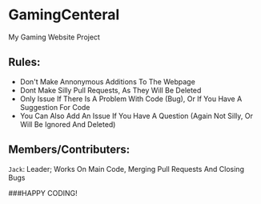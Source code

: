# GamingCenteral
My Gaming Website Project

## Rules:

- Don't Make Annonymous Additions To The Webpage
- Dont Make Silly Pull Requests, As They Will Be Deleted
- Only Issue If There Is A Problem With Code (Bug), Or If You Have A Suggestion For Code
- You Can Also Add An Issue If You Have A Question (Again Not Silly, Or Will Be Ignored And Deleted)


## Members/Contributers:

`Jack`: Leader;
	Works On Main Code, Merging Pull Requests And Closing Bugs

###HAPPY CODING!
